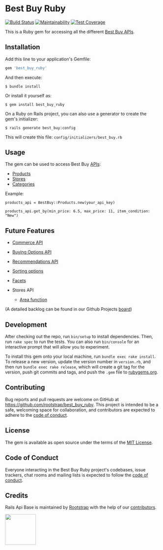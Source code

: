 # Best Buy Ruby

[![Build Status](https://travis-ci.com/rootstrap/best_buy_ruby.svg?token=7i1Qbv4PM7uB4Ljqux8D&branch=master)](https://travis-ci.com/rootstrap/best_buy_ruby)
[![Maintainability](https://api.codeclimate.com/v1/badges/d8dacb0f44a9379fee2d/maintainability)](https://codeclimate.com/github/rootstrap/best_buy_ruby/maintainability)
[![Test Coverage](https://api.codeclimate.com/v1/badges/d8dacb0f44a9379fee2d/test_coverage)](https://codeclimate.com/github/rootstrap/best_buy_ruby/test_coverage)

This is a Ruby gem for accessing all the different [Best Buy APIs](https://bestbuyapis.github.io/api-documentation).

## Installation

Add this line to your application's Gemfile:

```ruby
gem 'best_buy_ruby'
```

And then execute:

    $ bundle install

Or install it yourself as:

    $ gem install best_buy_ruby

On a Ruby on Rails project, you can also use a generator to create the gem's initializer:

    $ rails generate best_buy:config
    
This will create this file: `config/initializers/best_buy.rb`

## Usage

The gem can be used to access Best Buy [APIs](general-overview.md):

- [Products](products-api.md)
- [Stores](stores-api.md)
- [Categories](categories-api.md)

Example:

```
products_api = BestBuy::Products.new(your_api_key)

products_api.get_by(min_price: 6.5, max_price: 11, item_condition: "New")
```

## Future Features

- [Commerce API](https://bestbuyapis.github.io/api-documentation/#commerce-api)
- [Buying Options API](https://bestbuyapis.github.io/api-documentation/#buying-options-open-box-api)
- [Recommendations API](https://bestbuyapis.github.io/api-documentation/#recommendations-api)
- [Sorting options](https://bestbuyapis.github.io/api-documentation/#sort)
- [Facets](https://bestbuyapis.github.io/api-documentation/#facets)
- Stores API

    - [Area function](https://bestbuyapis.github.io/api-documentation/#area-function)

(A detailed backlog can be found in our Github Projects [board](https://github.com/rootstrap/best_buy_ruby/projects/1))

## Development

After checking out the repo, run `bin/setup` to install dependencies. Then, run `rake spec` to run the tests. You can also run `bin/console` for an interactive prompt that will allow you to experiment.

To install this gem onto your local machine, run `bundle exec rake install`. To release a new version, update the version number in `version.rb`, and then run `bundle exec rake release`, which will create a git tag for the version, push git commits and tags, and push the `.gem` file to [rubygems.org](https://rubygems.org).

## Contributing

Bug reports and pull requests are welcome on GitHub at https://github.com/rootstrap/best_buy_ruby. This project is intended to be a safe, welcoming space for collaboration, and contributors are expected to adhere to the [code of conduct](https://github.com/rootstrap/best_buy_ruby/blob/master/CODE_OF_CONDUCT.md).

## License

The gem is available as open source under the terms of the [MIT License](https://opensource.org/licenses/MIT).

## Code of Conduct

Everyone interacting in the Best Buy Ruby project's codebases, issue trackers, chat rooms and mailing lists is expected to follow the [code of conduct](https://github.com/rootstrap/best_buy_ruby/blob/master/CODE_OF_CONDUCT.md).

## Credits

Rails Api Base is maintained by [Rootstrap](http://www.rootstrap.com) with the help of our
[contributors](https://github.com/rootstrap/best_buy_ruby/contributors).

[<img src="https://s3-us-west-1.amazonaws.com/rootstrap.com/img/rs.png" width="100"/>](http://www.rootstrap.com)
